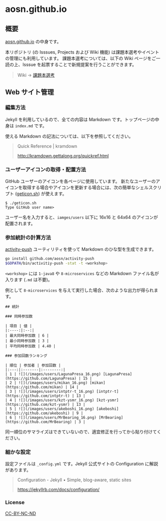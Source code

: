 # aosn.github.io

## 概要

[aosn.github.io](https://aosn.github.io/) の中身です。

本リポジトリ (の Isssues, Projects および Wiki 機能) は課題本選考やイベントの管理にも利用しています。
課題本選考については、以下の Wiki ページをご一読の上、Isssue を起票することで新規提案を行うことができます。

> Wiki -> [課題本選考](https://github.com/aosn/aosn.github.io/wiki/%E8%AA%B2%E9%A1%8C%E6%9C%AC%E9%81%B8%E8%80%83)

## Web サイト管理

### 編集方法

Jekyll を利用しているので、全ての内容は Markdown です。トップページの中身は `index.md` です。

使える Markdown の記法については、以下を参照してください。

> Quick Reference | kramdown
>
> http://kramdown.gettalong.org/quickref.html

### ユーザーアイコンの取得・配置方法

GitHub ユーザーのアイコンを各ページに使用しています。
新たなユーザーのアイコンを取得する場合やアイコンを更新する場合には、次の簡単なシェルスクリプト ([geticon.sh](geticon.sh)) が使えます。

```
$ ./geticon.sh
Type GitHub user name> 
```

ユーザー名を入力すると、`iamges/users` 以下に 16x16 と 64x64 のアイコンが配置されます。

### 参加統計の計算方法

[activity-push](https://github.com/aosn/activity-push) ユーティリティを使って Markdown のひな型を生成できます。

```bash
go install github.com/aosn/activity-push
$GOPATH/bin/activitiy-push -stat -t <workshop>
```

`<workshop>` には `1-java8` や `8-microservices` などの Markdown ファイル名が入ります (`.md` は不要)。

例として `8-microservices` を与えて実行した場合、次のような出力が得られます。

```
## 統計

### 同時参加数

| 項目 | 値 |
|:----:|:--:|
| 最大同時参加数 | 6 |
| 最小同時参加数 | 3 |
| 平均同時参加数 | 4.40 |

### 参加回数ランキング

| 順位 | 参加者 | 参加回数 |
|:---:|:-------|:--------:|
| 1 | ![](/images/users/LagunaPresa_16.png) [LagunaPresa](https://github.com/LagunaPresa) | 15 |
| 2 | ![](/images/users/mikan_16.png) [mikan](https://github.com/mikan) | 14 |
| 3 | ![](/images/users/intptr-t_16.png) [intptr-t](https://github.com/intptr-t) | 13 |
| 4 | ![](/images/users/kzt-ysmr_16.png) [kzt-ysmr](https://github.com/kzt-ysmr) | 13 |
| 5 | ![](/images/users/akeboshi_16.png) [akeboshi](https://github.com/akeboshi) | 9 |
| 6 | ![](/images/users/MrBearing_16.png) [MrBearing](https://github.com/MrBearing) | 3 |
```

同一順位のサマライズはできていないので、適宜修正を行ってから貼り付けてください。

### 細かな設定

設定ファイルは `_config.yml` です。Jekyll 公式サイトの Configuration に解説があります。

> Configuration - Jekyll • Simple, blog-aware, static sites
>
> https://jekyllrb.com/docs/configuration/

### License

[CC-BY-NC-ND](LICENSE)
